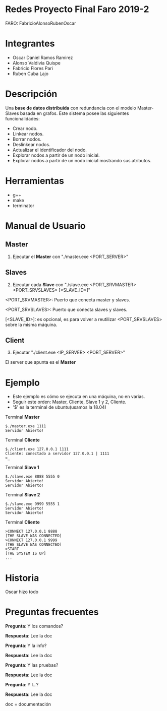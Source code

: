 # Redes Proyecto Final Faro 2019-2
FARO: FabricioAlonsoRubenOscar
# Integrantes
* Oscar Daniel Ramos Ramirez
* Alonso Valdivia Quispe
* Fabricio Flores Pari
* Ruben Cuba Lajo


# Descripción
Una **base de datos distribuida** con redundancia con el modelo Master-Slaves basada en grafos.
Este sistema posee las siguientes funcionalidades:
*	Crear nodo.
*	Linkear nodos.
*	Borrar nodos.
*	Deslinkear nodos.
*	Actualizar el identificador del nodo.
*	Explorar nodos a partir de un nodo inicial.
*	Explorar nodos a partir de un nodo inicial mostrando sus atributos.

# Herramientas
* g++
* make
* terminator

# Manual de Usuario
## Master
1. Ejecutar el **Master** con "./master.exe <PORT_SERVER>"

## Slaves
2. Ejecutar cada **Slave** con "./slave.exe <PORT_SRVMASTER> <PORT_SRVSLAVES> [<SLAVE_ID>]"

<PORT_SRVMASTER>: Puerto que conecta master y slaves.

<PORT_SRVSLAVES>: Puerto que conecta slaves y slaves.

[<SLAVE_ID>]: es opcional, es para volver a reutilizar <PORT_SRVSLAVES> sobre la misma máquina.

## Client
3. Ejecutar "./client.exe <IP_SERVER> <PORT_SERVER>"

El server que apunta es el **Master**

# Ejemplo
* Este ejemplo es cómo se ejecuta en una máquina, no en varias.
* Seguir este orden: Master, Cliente, Slave 1 y 2, Cliente.
* '$' es la terminal de ubuntu(usamos la 18.04)

Terminal **Master**
```
$./master.exe 1111
Servidor Abierto!
```

Terminal **Cliente**
```
$./client.exe 127.0.0.1 1111
Cliente: conectado a servidor 127.0.0.1 | 1111
>_
```

Terminal **Slave 1**
```
$./slave.exe 8888 5555 0
Servidor Abierto!
Servidor Abierto!
```

Terminal **Slave 2**
```
$./slave.exe 9999 5555 1
Servidor Abierto!
Servidor Abierto!
```

Terminal **Cliente**
```
>CONNECT 127.0.0.1 8888
[THE SLAVE WAS CONNECTED]
>CONNECT 127.0.0.1 9999
[THE SLAVE WAS CONNECTED]
>START
[THE SYSTEM IS UP]
...
```

# Historia
Oscar hizo todo

# Preguntas frecuentes
**Pregunta**: Y los comandos?

**Respuesta**: Lee la doc

**Pregunta**: Y la info?

**Respuesta**: Lee la doc

**Pregunta**: Y las pruebas?

**Respuesta**: Lee la doc

**Pregunta**: Y l...?

**Respuesta**: Lee la doc

doc = documentación
